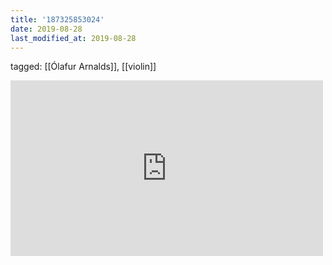 ```yaml
---
title: '187325853024'
date: 2019-08-28
last_modified_at: 2019-08-28
---
```

tagged: [[Ólafur Arnalds]], [[violin]]
<iframe allow="accelerometer; autoplay; clipboard-write; encrypted-media; gyroscope; picture-in-picture" allowfullscreen="" frameborder="0" height="281" id="youtube_iframe" src="https://www.youtube.com/embed/hl0pV4OXvWA?feature=oembed&amp;enablejsapi=1&amp;origin=https://safe.txmblr.com&amp;wmode=opaque" width="500"></iframe>